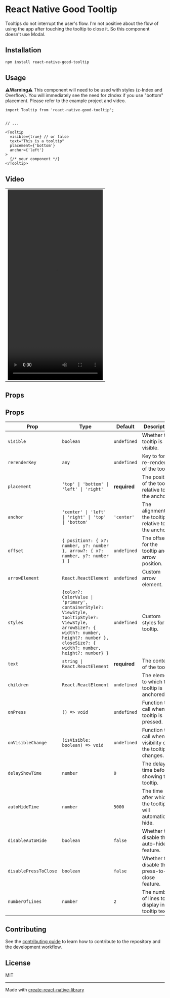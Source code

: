 # React Native Good Tooltip

Tooltips do not interrupt the user's flow. I'm not positive about the flow of using the app after touching the tooltip to close it.
So this component doesn't use Modal.

## Installation

```sh
npm install react-native-good-tooltip
```

## Usage

**⚠️Warning⚠️️**
This component will need to be used with styles (z-Index and Overflow).
You will immediately see the need for zIndex if you use "bottom" placement.
Please refer to the example project and video.

```tsx
import Tooltip from 'react-native-good-tooltip';


// ...

<Tooltip
  visible={true} // or false
  text="This is a tooltip"
  placement={'bottom'}
  anchor={'left'}
>
  {/* your component */}
</Tooltip>
```

## Video
<table>
  <tr>
    <td>
      <video src="https://github.com/user-attachments/assets/ba8f7cec-8361-4e3d-b24a-88b23f258d18" width="300" height="600" />
    </td>
  </tr>
</table>

## Props


## Props
| Prop                   | Type                                                                                                                                                                                       | Default                                | Description                                                                                   |
|------------------------|--------------------------------------------------------------------------------------------------------------------------------------------------------------------------------------------|----------------------------------------|-----------------------------------------------------------------------------------------------|
| `visible`              | `boolean`                                                                                                                                                                                  | `undefined`                            | Whether the tooltip is visible.                                                               |
| `rerenderKey`          | `any`                                                                                                                                                                                      | `undefined`                            | Key to force re-rendering of the tooltip.                                                     |
| `placement`            | `'top' \| 'bottom' \| 'left' \| 'right'`                                                                                                                                                   | **required**                           | The position of the tooltip relative to the anchor.                                           |
| `anchor`               | `'center' \| 'left' \| 'right' \| 'top' \| 'bottom'`                                                                                                                                       | `'center'`                             | The alignment of the tooltip relative to the anchor.                                          |
| `offset`               | `{ position?: { x?: number, y?: number }, arrow?: { x?: number, y?: number } }`                                                                                                            | `undefined`                            | The offset for the tooltip and arrow position.                                                |
| `arrowElement`         | `React.ReactElement`                                                                                                                                                                       | `undefined`                            | Custom arrow element.                                                                         |
| `styles`               | `{color?: ColorValue \| 'primary', containerStyle?: ViewStyle, tooltipStyle?: ViewStyle, arrowSize?: { width?: number, height?: number }, closeSize?: { width?: number, height?: number} }` | `undefined` | Custom styles for the tooltip. |
| `text`                 | `string \| React.ReactElement`                                                                                                                                                             | **required**                           | The content of the tooltip.                                                                   |
| `children`             | `React.ReactElement`                                                                                                                                                                       | `undefined`                            | The element to which the tooltip is anchored.                                                 |
| `onPress`              | `() => void`                                                                                                                                                                               | `undefined`                            | Function to call when the tooltip is pressed.                                                 |
| `onVisibleChange`      | `(isVisible: boolean) => void`                                                                                                                                                             | `undefined`                            | Function to call when the visibility of the tooltip changes.                                  |
| `delayShowTime`        | `number`                                                                                                                                                                                   | `0`                                    | The delay time before showing the tooltip.                                                    |
| `autoHideTime`         | `number`                                                                                                                                                                                   | `5000`                                 | The time after which the tooltip will automatically hide.                                     |
| `disableAutoHide`      | `boolean`                                                                                                                                                                                  | `false`                                | Whether to disable the auto-hide feature.                                                     |
| `disablePressToClose`  | `boolean`                                                                                                                                                                                  | `false`                                | Whether to disable the press-to-close feature.                                                |
| `numberOfLines`        | `number`                                                                                                                                                                | `2`                                    | The number of lines to display in the tooltip text.                                           |

## Contributing

See the [contributing guide](CONTRIBUTING.md) to learn how to contribute to the repository and the development workflow.

## License

MIT

---

Made with [create-react-native-library](https://github.com/callstack/react-native-builder-bob)
